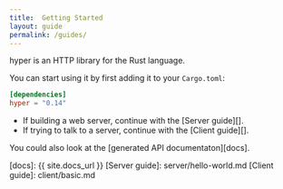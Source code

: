 ```yaml
---
title:  Getting Started
layout: guide
permalink: /guides/
---
```


hyper is an HTTP library for the Rust language.

You can start using it by first adding it to your `Cargo.toml`:

```toml
[dependencies]
hyper = "0.14"
```

- If building a web server, continue with the [Server guide][].
- If trying to talk to a server, continue with the [Client guide][].

You could also look at the [generated API documentaton][docs].

[docs]: {{ site.docs_url }}
[Server guide]: server/hello-world.md
[Client guide]: client/basic.md
